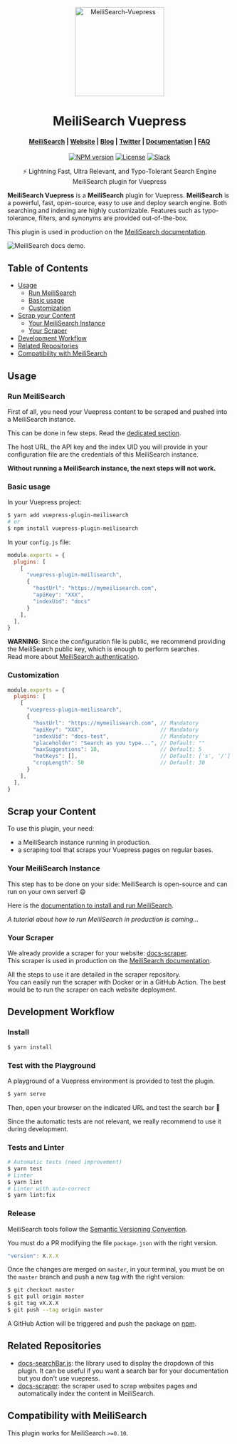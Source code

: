 <p align="center">
  <img src="https://res.cloudinary.com/meilisearch/image/upload/v1587402338/SDKs/meilisearch_vuepress.svg" alt="MeiliSearch-Vuepress" width="200" height="200" />
</p>

<h1 align="center">MeiliSearch Vuepress</h1>

<h4 align="center">
  <a href="https://github.com/meilisearch/MeiliSearch">MeiliSearch</a> |
  <a href="https://www.meilisearch.com">Website</a> |
  <a href="https://blog.meilisearch.com">Blog</a> |
  <a href="https://twitter.com/meilisearch">Twitter</a> |
  <a href="https://docs.meilisearch.com">Documentation</a> |
  <a href="https://docs.meilisearch.com/faq">FAQ</a>
</h4>

<p align="center">
  <a href="https://www.npmjs.com/package/vuepresss-plugin-meilisearch"><img src="https://img.shields.io/npm/v/meilisearch.svg" alt="NPM version"></a>
  <a href="https://github.com/meilisearch/vuepress-plugin-meilisearch/blob/master/LICENSE"><img src="https://img.shields.io/badge/license-MIT-informational" alt="License"></a>
  <a href="https://slack.meilisearch.com"><img src="https://img.shields.io/badge/slack-MeiliSearch-blue.svg?logo=slack" alt="Slack"></a>
</p>

<p align="center">⚡ Lightning Fast, Ultra Relevant, and Typo-Tolerant Search Engine MeiliSearch plugin for Vuepress</p>

**MeiliSearch Vuepress** is a **MeiliSearch** plugin for Vuepress. **MeiliSearch** is a powerful, fast, open-source, easy to use and deploy search engine. Both searching and indexing are highly customizable. Features such as typo-tolerance, filters, and synonyms are provided out-of-the-box.

This plugin is used in production on the [MeiliSearch documentation](https://docs.meilisearch.com/).

![MeiliSearch docs demo](assets/docs-searchbar-demo.gif).

## Table of Contents <!-- omit in toc -->

- [Usage](#usage)
  - [Run MeiliSearch](#run-meilisearch)
  - [Basic usage](#basic-usage)
  - [Customization](#customization)
- [Scrap your Content](#scrap-your-content)
  - [Your MeiliSearch Instance](#your-meilisearch-instance)
  - [Your Scraper](#your-scraper)
- [Development Workflow](#development-workflow)
- [Related Repositories](#related-repositories)
- [Compatibility with MeiliSearch](#compatibility-with-meilisearch)

## Usage

### Run MeiliSearch

First of all, you need your Vuepress content to be scraped and pushed into a MeiliSearch instance.

This can be done in few steps. Read the [dedicated section](#scrap-your-content).

The host URL, the API key and the index UID you will provide in your configuration file are the credentials of this MeiliSearch instance.

**Without running a MeiliSearch instance, the next steps will not work.**

### Basic usage

In your Vuepress project:

```bash
$ yarn add vuepress-plugin-meilisearch
# or
$ npm install vuepress-plugin-meilisearch
```

In your `config.js` file:

```js
module.exports = {
  plugins: [
    [
      "vuepress-plugin-meilisearch",
      {
        "hostUrl": "https://mymeilisearch.com",
        "apiKey": "XXX",
        "indexUid": "docs"
      }
    ],
  ],
}
```

**WARNING**: Since the configuration file is public, we recommend providing the MeiliSearch public key, which is enough to perform searches.<br>
Read more about [MeiliSearch authentication](https://docs.meilisearch.com/guides/advanced_guides/authentication.html#authentication).

### Customization

```js
module.exports = {
  plugins: [
    [
      "vuepress-plugin-meilisearch",
      {
        "hostUrl": "https://mymeilisearch.com", // Mandatory
        "apiKey": "XXX",                        // Mandatory
        "indexUid": "docs-test",                // Mandatory
        "placeholder": "Search as you type...", // Default: ""
        "maxSuggestions": 10,                   // Default: 5
        "hotKeys": [],                          // Default: ['s', '/']
        "cropLength": 50                        // Default: 30
      }
    ],
  ],
}
```

## Scrap your Content

To use this plugin, your need:
- a MeiliSearch instance running in production.
- a scraping tool that scraps your Vuepress pages on regular bases.

### Your MeiliSearch Instance

This step has to be done on your side: MeiliSearch is open-source and can run on your own server! 😄

Here is the [documentation to install and run MeiliSearch](https://docs.meilisearch.com/guides/advanced_guides/installation.html#installation).

_A tutorial about how to run MeiliSearch in production is coming..._

### Your Scraper

We already provide a scraper for your website: [docs-scraper](https://github.com/meilisearch/docs-scraper).<br>
This scraper is used in production on the [MeiliSearch documentation](https://docs.meilisearch.com/).

All the steps to use it are detailed in the scraper repository.<br>
You can easily run the scraper with Docker or in a GitHub Action. The best would be to run the scraper on each website deployment.

## Development Workflow

### Install <!-- omit in toc -->

```bash
$ yarn install
```

### Test with the Playground <!-- omit in toc -->

A playground of a Vuepress environment is provided to test the plugin.

```bash
$ yarn serve
```

Then, open your browser on the indicated URL and test the search bar 🙂

Since the automatic tests are not relevant, we really recommend to use it during development.

### Tests and Linter <!-- omit in toc -->

```bash
# Automatic tests (need improvement)
$ yarn test
# Linter
$ yarn lint
# Linter with auto-correct
$ yarn lint:fix
```

### Release <!-- omit in toc -->

MeiliSearch tools follow the [Semantic Versioning Convention](https://semver.org/).

You must do a PR modifying the file `package.json` with the right version.<br>

```javascript
"version": X.X.X
```

Once the changes are merged on `master`, in your terminal, you must be on the `master` branch and push a new tag with the right version:

```bash
$ git checkout master
$ git pull origin master
$ git tag vX.X.X
$ git push --tag origin master
```

A GitHub Action will be triggered and push the package on [npm](https://www.npmjs.com/package/vuepress-plugin-meilisearch).

## Related Repositories

- [docs-searchBar.js](https://github.com/meilisearch/docs-searchbar.js): the library used to display the dropdown of this plugin. It can be useful if you want a search bar for your documentation but you don't use vuepress.
- [docs-scraper](https://github.com/meilisearch/docs-scraper): the scraper used to scrap websites pages and automatically index the content in MeiliSearch.

## Compatibility with MeiliSearch

This plugin works for MeiliSearch `>=0.10`.
